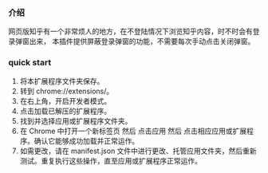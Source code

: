 ### 介绍

网页版知乎有一个非常烦人的地方，在不登陆情况下浏览知乎内容，时不时会有登录弹窗出来，
本插件提供屏蔽登录弹窗的功能，不需要每次手动点击关闭弹窗。

### quick start

1. 将本扩展程序文件夹保存。
2. 转到 chrome://extensions/。
3. 在右上角，开启开发者模式。
4. 点击加载已解压的扩展程序。
5. 找到并选择应用或扩展程序文件夹。
6. 在 Chrome 中打开一个新标签页 然后 点击应用 然后 点击相应应用或扩展程序。确认它能够成功加载并正常运作。
7. 如需更改，请在 manifest.json 文件中进行更改、托管应用文件夹，然后重新测试。重复执行这些操作，直至应用或扩展程序正常运作。
